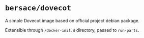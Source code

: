 # `bersace/dovecot`

A simple Dovecot image based on official project debian package.

Extensible through `/docker-init.d` directory, passed to `run-parts`.
